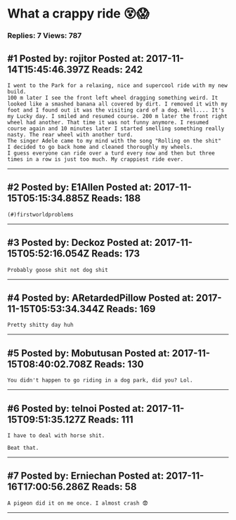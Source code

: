 # What a crappy ride :dizzy_face::scream:

### Replies: 7 Views: 787

## \#1 Posted by: rojitor Posted at: 2017-11-14T15:45:46.397Z Reads: 242

```
I went to the Park for a relaxing, nice and supercool ride with my new build.
100 m later I see the front left wheel dragging something weird. It looked like a smashed banana all covered by dirt. I removed it with my foot and I found out it was the visiting card of a dog. Well.... It's my Lucky day. I smiled and resumed course. 200 m later the front right wheel had another. That time it was not funny anymore. I resumed course again and 10 minutes later I started smelling something really nasty. The rear wheel with another turd.
The singer Adele came to my mind with the song "Rolling on the shit"
I decided to go back home and cleaned thoroughly my wheels. 
I guess everyone can ride over a turd every now and then but three times in a row is just too much. My crappiest ride ever.
```

---
## \#2 Posted by: E1Allen Posted at: 2017-11-15T05:15:34.885Z Reads: 188

```
(#)firstworldproblems
```

---
## \#3 Posted by: Deckoz Posted at: 2017-11-15T05:52:16.054Z Reads: 173

```
Probably goose shit not dog shit
```

---
## \#4 Posted by: ARetardedPillow Posted at: 2017-11-15T05:53:34.344Z Reads: 169

```
Pretty shitty day huh
```

---
## \#5 Posted by: Mobutusan Posted at: 2017-11-15T08:40:02.708Z Reads: 130

```
You didn't happen to go riding in a dog park, did you? Lol.
```

---
## \#6 Posted by: telnoi Posted at: 2017-11-15T09:51:35.127Z Reads: 111

```
I have to deal with horse shit.

Beat that.
```

---
## \#7 Posted by: Erniechan Posted at: 2017-11-16T17:00:56.286Z Reads: 58

```
A pigeon did it on me once. I almost crash 😨
```

---

